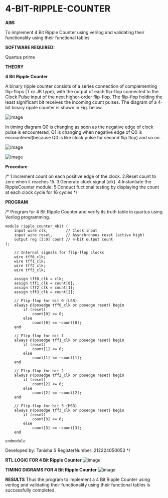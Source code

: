 # 4-BIT-RIPPLE-COUNTER

**AIM:**

To implement  4 Bit Ripple Counter using verilog and validating their functionality using their functional tables

**SOFTWARE REQUIRED:**

Quartus prime

**THEORY**

**4 Bit Ripple Counter**

A binary ripple counter consists of a series connection of complementing flip-flops (T or JK type), with the output of each flip-flop connected to the Clock Pulse input of the next higher-order flip-flop. The flip-flop holding the least significant bit receives the incoming count pulses. The diagram of a 4-bit binary ripple counter is shown in Fig. below.

![image](https://github.com/naavaneetha/4-BIT-RIPPLE-COUNTER/assets/154305477/cb4b74d4-31ab-4359-95d0-d22e67daba13)

In timing diagram Q0 is changing as soon as the negative edge of clock pulse is encountered, Q1 is changing when negative edge of Q0 is encountered(because Q0 is like clock pulse for second flip flop) and so on.

![image](https://github.com/naavaneetha/4-BIT-RIPPLE-COUNTER/assets/154305477/a573a7d6-014e-4e54-93e6-e2ac9530960b)

![image](https://github.com/naavaneetha/4-BIT-RIPPLE-COUNTER/assets/154305477/85e1958a-2fc1-49bb-9a9f-d58ccbf3663c)

**Procedure**

/* 1.Increment count on each positive edge of the clock.
2.Reset count to zero when it reaches 15.
3.Generate clock signal (clk).
4.Instantiate the RippleCounter module.
5.Conduct fuctional testing by displaying the count at each clock cycle for 16 cycles */

**PROGRAM**

/* Program for 4 Bit Ripple Counter and verify its truth table in quartus using Verilog programming.
```
module ripple_counter_4bit (
    input wire clk,        // Clock input
    input wire reset,      // Asynchronous reset (active high)
    output reg [3:0] count // 4-bit output count
);

    // Internal signals for flip-flop clocks
    wire tff0_clk;
    wire tff1_clk;
    wire tff2_clk;
    wire tff3_clk;

    assign tff0_clk = clk;
    assign tff1_clk = count[0];
    assign tff2_clk = count[1];
    assign tff3_clk = count[2];

    // Flip-flop for bit 0 (LSB)
    always @(posedge tff0_clk or posedge reset) begin
        if (reset)
            count[0] <= 0;
        else
            count[0] <= ~count[0];
    end

    // Flip-flop for bit 1
    always @(posedge tff1_clk or posedge reset) begin
        if (reset)
            count[1] <= 0;
        else
            count[1] <= ~count[1];
    end

    // Flip-flop for bit 2
    always @(posedge tff2_clk or posedge reset) begin
        if (reset)
            count[2] <= 0;
        else
            count[2] <= ~count[2];
    end

    // Flip-flop for bit 3 (MSB)
    always @(posedge tff3_clk or posedge reset) begin
        if (reset)
            count[3] <= 0;
        else
            count[3] <= ~count[3];
    end

endmodule
```
 Developed by: Tanisha S RegisterNumber: 212224050053
*/

**RTL LOGIC FOR 4 Bit Ripple Counter**
![image](https://github.com/user-attachments/assets/c37b2e57-f798-4a31-b392-49c09aa299f6)

**TIMING DIGRAMS FOR 4 Bit Ripple Counter**
![image](https://github.com/user-attachments/assets/b3f9c48d-6fa0-4e08-abcc-96841b531074)

**RESULTS**
Thus the program to implement a 4 Bit Ripple Counter using verilog and validating their
functionality using their functional tables is successfully completed.
